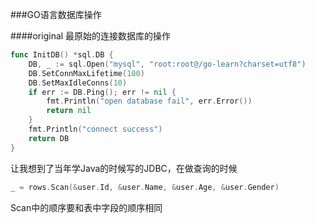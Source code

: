 ###GO语言数据库操作

####original
最原始的连接数据库的操作
```go
func InitDB() *sql.DB {
	DB, _ := sql.Open("mysql", "root:root@/go-learn?charset=utf8")
	DB.SetConnMaxLifetime(100)
	DB.SetMaxIdleConns(10)
	if err := DB.Ping(); err != nil {
		fmt.Println("open database fail", err.Error())
		return nil
	}
	fmt.Println("connect success")
	return DB
}
```
让我想到了当年学Java的时候写的JDBC，在做查询的时候
```go
_ = rows.Scan(&user.Id, &user.Name, &user.Age, &user.Gender)
```
Scan中的顺序要和表中字段的顺序相同
